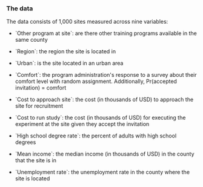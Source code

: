 ### The data

<!-- the html id tags tie this text to the popover elements -->

The data consists of 1,000 sites measured across nine variables:
- <p id="description_text_other_program_at_site">`Other program at site`: are there other training programs available in the same county </p>
- <p id="description_text_region">`Region`: the region the site is located in </p>
- <p id="description_text_urban">`Urban`: is the site located in an urban area </p>
- <p id="description_text_comfort">`Comfort`: the program administration's response to a survey about their comfort level with random assignment. Additionally, Pr(accepted invitation) = comfort </p>
- <p id="description_text_cost_to_approach_site">`Cost to approach site`: the cost (in thousands of USD) to approach the site for recruitment </p>
- <p id="description_text_cost_to_run_study">`Cost to run study`: the cost (in thousands of USD) for executing the experiment at the site given they accept the invitation </p>
- <p id="description_text_high_school_degree_rate">`High school degree rate`: the percent of adults with high school degrees </p>
- <p id="description_text_mean_income">`Mean income`: the median  income (in thousands of USD) in the county that the site is in </p>
- <p id="description_text_unemployment_rate">`Unemployment rate`: the unemployment rate in the county where the site is located </p>

